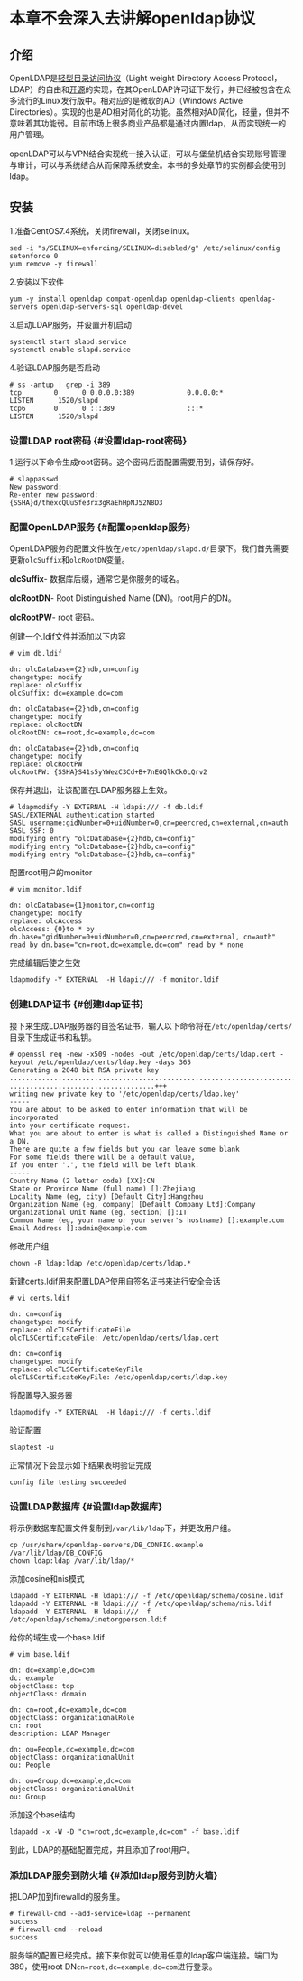 # 本章不会深入去讲解openldap协议

## 介绍

OpenLDAP是[轻型目录访问协议](https://baike.baidu.com/item/轻型目录访问协议)（Light weight Directory Access Protocol，LDAP）的自由和[开源](https://baike.baidu.com/item/开源)的实现，在其OpenLDAP许可证下发行，并已经被包含在众多流行的Linux发行版中。相对应的是微软的AD（Windows Active Directories）。实现的也是AD相对简化的功能。虽然相对AD简化，轻量，但并不意味着其功能弱。目前市场上很多商业产品都是通过内置ldap，从而实现统一的用户管理。

openLDAP可以与VPN结合实现统一接入认证，可以与堡垒机结合实现账号管理与审计，可以与系统结合从而保障系统安全。本书的多处章节的实例都会使用到ldap。

## 安装

1.准备CentOS7.4系统，关闭firewall，关闭selinux。

```
sed -i "s/SELINUX=enforcing/SELINUX=disabled/g" /etc/selinux/config
setenforce 0
yum remove -y firewall
```

2.安装以下软件

```
yum -y install openldap compat-openldap openldap-clients openldap-servers openldap-servers-sql openldap-devel
```

3.启动LDAP服务，并设置开机启动

```
systemctl start slapd.service
systemctl enable slapd.service
```

4.验证LDAP服务是否启动

```
# ss -antup | grep -i 389
tcp        0      0 0.0.0.0:389             0.0.0.0:*               LISTEN      1520/slapd          
tcp6       0      0 :::389                  :::*                    LISTEN      1520/slapd
```

### 设置LDAP root密码 {#设置ldap-root密码}

1.运行以下命令生成root密码。这个密码后面配置需要用到，请保存好。

```
# slappasswd
New password: 
Re-enter new password: 
{SSHA}d/thexcQUuSfe3rx3gRaEhHpNJ52N8D3
```

### 配置OpenLDAP服务 {#配置openldap服务}

OpenLDAP服务的配置文件放在`/etc/openldap/slapd.d/`目录下。我们首先需要更新`olcSuffix`和`olcRootDN`变量。

**olcSuffix**- 数据库后缀，通常它是你服务的域名。

**olcRootDN**- Root Distinguished Name \(DN\)。root用户的DN。

**olcRootPW**- root 密码。

创建一个.ldif文件并添加以下内容

```
# vim db.ldif

dn: olcDatabase={2}hdb,cn=config
changetype: modify
replace: olcSuffix
olcSuffix: dc=example,dc=com

dn: olcDatabase={2}hdb,cn=config
changetype: modify
replace: olcRootDN
olcRootDN: cn=root,dc=example,dc=com

dn: olcDatabase={2}hdb,cn=config
changetype: modify
replace: olcRootPW
olcRootPW: {SSHA}S41s5yYWezC3Cd+B+7nEGQlkCk0LQrv2
```

保存并退出，让该配置在LDAP服务器上生效。

```
# ldapmodify -Y EXTERNAL -H ldapi:/// -f db.ldif
SASL/EXTERNAL authentication started
SASL username:gidNumber=0+uidNumber=0,cn=peercred,cn=external,cn=auth
SASL SSF: 0
modifying entry "olcDatabase={2}hdb,cn=config"
modifying entry "olcDatabase={2}hdb,cn=config"
modifying entry "olcDatabase={2}hdb,cn=config"
```

配置root用户的monitor

```
# vim monitor.ldif

dn: olcDatabase={1}monitor,cn=config
changetype: modify
replace: olcAccess
olcAccess: {0}to * by dn.base="gidNumber=0+uidNumber=0,cn=peercred,cn=external, cn=auth" read by dn.base="cn=root,dc=example,dc=com" read by * none
```

完成编辑后使之生效

```
ldapmodify -Y EXTERNAL  -H ldapi:/// -f monitor.ldif
```

### 创建LDAP证书 {#创建ldap证书}

接下来生成LDAP服务器的自签名证书，输入以下命令将在`/etc/openldap/certs/`目录下生成证书和私钥。

```
# openssl req -new -x509 -nodes -out /etc/openldap/certs/ldap.cert -keyout /etc/openldap/certs/ldap.key -days 365
Generating a 2048 bit RSA private key
...............................................................................................................................+++
....................................+++
writing new private key to '/etc/openldap/certs/ldap.key'
-----
You are about to be asked to enter information that will be incorporated
into your certificate request.
What you are about to enter is what is called a Distinguished Name or a DN.
There are quite a few fields but you can leave some blank
For some fields there will be a default value,
If you enter '.', the field will be left blank.
-----
Country Name (2 letter code) [XX]:CN
State or Province Name (full name) []:Zhejiang
Locality Name (eg, city) [Default City]:Hangzhou
Organization Name (eg, company) [Default Company Ltd]:Company
Organizational Unit Name (eg, section) []:IT
Common Name (eg, your name or your server's hostname) []:example.com
Email Address []:admin@example.com
```

修改用户组

```
chown -R ldap:ldap /etc/openldap/certs/ldap.*
```

新建certs.ldif用来配置LDAP使用自签名证书来进行安全会话

```
# vi certs.ldif

dn: cn=config
changetype: modify
replace: olcTLSCertificateFile
olcTLSCertificateFile: /etc/openldap/certs/ldap.cert

dn: cn=config
changetype: modify
replace: olcTLSCertificateKeyFile
olcTLSCertificateKeyFile: /etc/openldap/certs/ldap.key
```

将配置导入服务器

```
ldapmodify -Y EXTERNAL  -H ldapi:/// -f certs.ldif
```

验证配置

```
slaptest -u
```

正常情况下会显示如下结果表明验证完成

```
config file testing succeeded
```

### 设置LDAP数据库 {#设置ldap数据库}

将示例数据库配置文件复制到`/var/lib/ldap`下，并更改用户组。

```
cp /usr/share/openldap-servers/DB_CONFIG.example /var/lib/ldap/DB_CONFIG
chown ldap:ldap /var/lib/ldap/*
```

添加cosine和nis模式

```
ldapadd -Y EXTERNAL -H ldapi:/// -f /etc/openldap/schema/cosine.ldif
ldapadd -Y EXTERNAL -H ldapi:/// -f /etc/openldap/schema/nis.ldif 
ldapadd -Y EXTERNAL -H ldapi:/// -f /etc/openldap/schema/inetorgperson.ldif
```

给你的域生成一个base.ldif

```
# vim base.ldif

dn: dc=example,dc=com
dc: example
objectClass: top
objectClass: domain

dn: cn=root,dc=example,dc=com
objectClass: organizationalRole
cn: root
description: LDAP Manager

dn: ou=People,dc=example,dc=com
objectClass: organizationalUnit
ou: People

dn: ou=Group,dc=example,dc=com
objectClass: organizationalUnit
ou: Group
```

添加这个base结构

```
ldapadd -x -W -D "cn=root,dc=example,dc=com" -f base.ldif
```

到此，LDAP的基础配置完成，并且添加了root用户。

### 添加LDAP服务到防火墙 {#添加ldap服务到防火墙}

把LDAP加到firewalld的服务里。

```
# firewall-cmd --add-service=ldap --permanent
success
# firewall-cmd --reload
success
```

服务端的配置已经完成。接下来你就可以使用任意的ldap客户端连接。端口为389，使用root DN`cn=root,dc=example,dc=com`进行登录。

